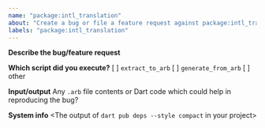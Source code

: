 ```yaml
---
name: "package:intl_translation"
about: "Create a bug or file a feature request against package:intl_translation."
labels: "package:intl_translation"
---
```


**Describe the bug/feature request**

**Which script did you execute?**
[ ] `extract_to_arb`
[ ] `generate_from_arb`
[ ] other

**Input/output**
Any `.arb` file contents or Dart code which could help in reproducing the bug?

**System info**
<The output of `dart pub deps --style compact` in your project>

